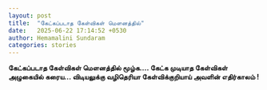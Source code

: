 ```yaml
---
layout: post
title:  "கேட்கப்படாத கேள்விகள் மெளனத்தில்"
date:   2025-06-22 17:14:52 +0530
author: Hemamalini Sundaram
categories: stories
---
```


**கேட்கப்படாத கேள்விகள் மெளனத்தில் மூழ்க\.... கேட்க முடியாத கேள்விகள் அழுகையில்
கரைய\... விடியலுக்கு வழிதெரியா கேள்விக்குறியாய் அவளின் எதிர்காலம் !**
